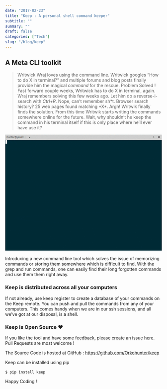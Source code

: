 ```yaml
---
date: "2017-02-23"
title: "Keep : A personal shell command keeper"
subtitle: ""
summary: ""
draft: false
categories: ["Tech"]
slug: "/blog/keep"
---
```


## A Meta CLI toolkit

> Writwick Wraj loves using the command line.
> Writwick googles “How to do X in terminal?” and multiple forums and blog posts finally provide him the magical _command_ for the rescue. Problem Solved !
> Fast forward couple weeks, Writwick has to do X in terminal, again. Wraj remembers solving this few weeks ago. Let him do a reverse-i-search with _Ctrl+R_. Nope, can’t remember sh*t. Browser search history? 25 web pages found matching *X\*. Argh!
> Writwik finally finds the solution. From this time Writwik starts writing the commands somewhere online for the future.
> Wait, why shouldn’t he keep the command in his terminal itself if this is only place where he’ll ever have use it?

![](./1*A4bHZhazEzT2giYA-djLmA.gif)

Introducing a new command line tool which solves the issue of memorizing commands or storing them somewhere which is difficult to find. With the grep and run commands, one can easily find their long forgotten commands and use them them right away.

### Keep is distributed across all your computers

If not already, use keep register to create a database of your commands on the Keep remote. You can push and pull the commands from any of your computers. This comes handy when we are in our ssh sessions, and all we’ve got at our disposal, is a shell.

### Keep is Open Source ❤

If you like the tool and have some feedback, please create an issue [here](https://github.com/orkohunter/keep).
Pull Requests are most welcome !

The Source Code is hosted at GitHub : <https://github.com/Orkohunter/keep>

Keep can be installed using pip

```
$ pip install keep
```

Happy Coding !
